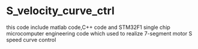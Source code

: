 # S_velocity_curve_ctrl
this code include matlab code,C++ code and STM32F1 single chip microcomputer engineering code which used to realize 7-segment motor S speed curve control
